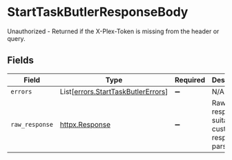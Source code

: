 # StartTaskButlerResponseBody

Unauthorized - Returned if the X-Plex-Token is missing from the header or query.


## Fields

| Field                                                                              | Type                                                                               | Required                                                                           | Description                                                                        |
| ---------------------------------------------------------------------------------- | ---------------------------------------------------------------------------------- | ---------------------------------------------------------------------------------- | ---------------------------------------------------------------------------------- |
| `errors`                                                                           | List[[errors.StartTaskButlerErrors](../../models/errors/starttaskbutlererrors.md)] | :heavy_minus_sign:                                                                 | N/A                                                                                |
| `raw_response`                                                                     | [httpx.Response](https://www.python-httpx.org/api/#response)                       | :heavy_minus_sign:                                                                 | Raw HTTP response; suitable for custom response parsing                            |